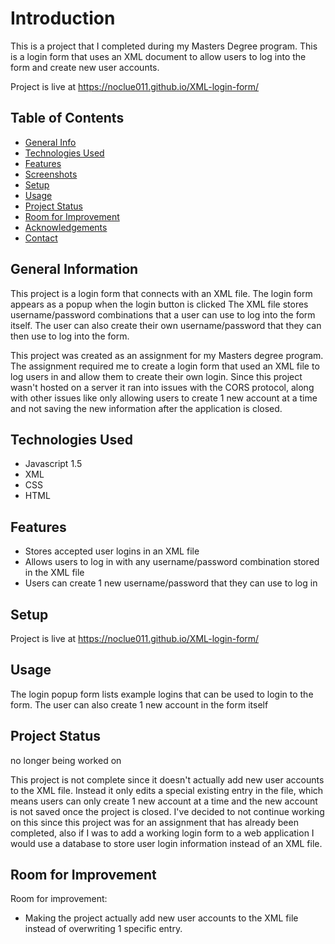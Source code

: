 # Introduction
This is a project that I completed during my Masters Degree program. This is a login form that uses an XML document to allow users to log into the form and create new user accounts.

Project is live at https://noclue011.github.io/XML-login-form/

## Table of Contents
* [General Info](#general-information)
* [Technologies Used](#technologies-used)
* [Features](#features)
* [Screenshots](#screenshots)
* [Setup](#setup)
* [Usage](#usage)
* [Project Status](#project-status)
* [Room for Improvement](#room-for-improvement)
* [Acknowledgements](#acknowledgements)
* [Contact](#contact)
<!-- * [License](#license) -->


## General Information
This project is a login form that connects with an XML file. The login form appears as a popup when the login button is clicked The XML file stores username/password combinations that a user can use to log into the form itself. The user can also create their own username/password that they can then use to log into the form.

This project was created as an assignment for my Masters degree program. The assignment required me to create a login form that used an XML file to log users in and allow them to create their own login. Since this project wasn't hosted on a server it ran into issues with the CORS protocol, along with other issues like only allowing users to create 1 new account at a time and not saving the new information after the application is closed. 


## Technologies Used
* Javascript 1.5
* XML
* CSS
* HTML


## Features
* Stores accepted user logins in an XML file
* Allows users to log in with any username/password combination stored in the XML file
* Users can create 1 new username/password that they can use to log in


## Setup
Project is live at https://noclue011.github.io/XML-login-form/


## Usage
The login popup form lists example logins that can be used to login to the form. The user can also create 1 new account in the form itself


## Project Status
no longer being worked on

This project is not complete since it doesn't actually add new user accounts to the XML file. Instead it only edits a special existing entry in the file, which means users can only create 1 new account at a time and the new account is not saved once the project is closed. I've decided to not continue working on this since this project was for an assignment that has already been completed, also if I was to add a working login form to a web application I would use a database to store user login information instead of an XML file.


## Room for Improvement

Room for improvement:
* Making the project actually add new user accounts to the XML file instead of overwriting 1 specific entry.

